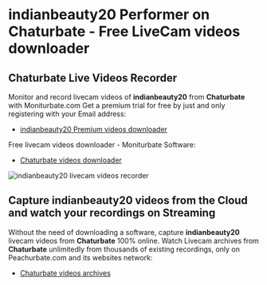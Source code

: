 # indianbeauty20 Performer on Chaturbate - Free LiveCam videos downloader

## Chaturbate Live Videos Recorder

Monitor and record livecam videos of **indianbeauty20** from **Chaturbate** with Moniturbate.com
Get a premium trial for free by just and only registering with your Email address:
* [indianbeauty20 Premium videos downloader](https://moniturbate.com/request-demo-licence-key.html)

Free livecam videos downloader - Moniturbate Software:
* [Chaturbate videos downloader](https://moniturbate.com/moniturbate-download-software.html)

![indianbeauty20 livecam videos recorder](https://peachurnet.com/templates/moniturbate-software.png)


## Capture indianbeauty20 videos from the Cloud and watch your recordings on Streaming

Without the need of downloading a software, capture **indianbeauty20** livecam videos from **Chaturbate** 100% online.
Watch Livecam archives from **Chaturbate** unlimitedly from thousands of existing recordings, only on Peachurbate.com and its websites network:
* [Chaturbate videos archives](https://peachurnet.com/)